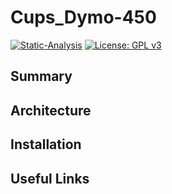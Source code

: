 # Cups_Dymo-450

[![Static-Analysis](https://github.com/ScottGibb/Cups_Dymo-450/actions/workflows/Static%20Analysis.yaml/badge.svg)](https://github.com/ScottGibb/Cups_Dymo-450/actions/workflows/Static%20Analysis.yaml)
[![License: GPL v3](https://img.shields.io/badge/License-GPLv3-blue.svg)](https://www.gnu.org/licenses/gpl-3.0)

## Summary

## Architecture

## Installation

## Useful Links
